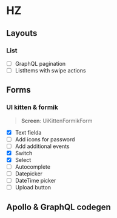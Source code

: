 # HZ

## Layouts 

### List

- [ ] GraphQL pagination
- [ ] ListItems with swipe actions

## Forms

### UI kitten & formik

> **Screen**: UiKittenFormikForm

 - [X] Text fielda
  - [ ] Add icons for password
  - [ ] Add additional events
- [X] Switch
- [X] Select
- [ ] Autocomplete
- [ ] Datepicker
- [ ] DateTime picker
- [ ] Upload button

## Apollo & GraphQL codegen
